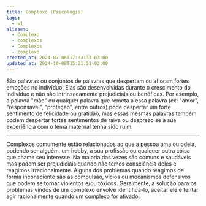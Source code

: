 ```yaml
---
title: Complexo (Psicologia)
tags:
  - v1
aliases:
  - Complexo
  - complexos
  - Complexos
  - complexo
created_at: 2024-07-08T17:33:33-03:00
updated_at: 2024-10-08T15:21:51-03:00
---
```


São palavras ou conjuntos de palavras que despertam ou afloram fortes emoções no indivíduo. Elas são desenvolvidas durante o crescimento do indivíduo e não são intrinsecamente prejudiciais ou benéficas. Por exemplo, a palavra "mãe" ou qualquer palavra que remeta a essa palavra (ex: "amor", "responsável", "proteção", entre outros) pode despertar um forte sentimento de felicidade ou gratidão, mas essas mesmas palavras também podem despertar fortes sentimentos de raiva ou desprezo se a sua experiência com o tema maternal tenha sido ruim.

---

Complexos comumente estão relacionados ao que a pessoa ama ou odeia, podendo ser alguém, um hobby, a sua profissão ou qualquer outra coisa que chame seu interesse. Na maioria das vezes são comuns e saudáveis mas podem ser prejudiciais quando não temos consciência deles e reagimos irracionalmente. Alguns dos problemas quando reagimos de forma inconsciente são as compulsão, vícios ou mecanismos defensivos que podem se tornar violentos e/ou tóxicos. Geralmente, a solução para os problemas vindos de um complexo envolve identificá-lo, aceitar ele e tentar agir racionalmente quando um complexo for ativado.
